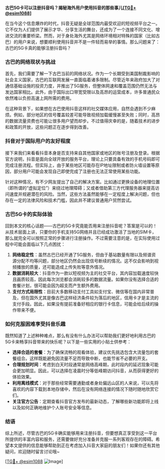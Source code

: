 **古巴5G卡可以注册抖音吗？揭秘海外用户使用抖音的那些事儿[[TG💪+ @esim1088](https://t.me/s/esim1088)]**

在当今这个信息爆炸的时代，抖音无疑是全球范围内最受欢迎的短视频平台之一。它不仅为人们提供了展示才华、分享生活的舞台，还成为了一个连接不同文化、增进交流的重要桥梁。然而，对于身处海外尤其是网络环境相对特殊的国家（比如古巴）的用户来说，想要顺利使用抖音并不是一件轻而易举的事情。那么问题来了：古巴的5G卡真的能够注册抖音吗？

### 古巴的网络现状与挑战

首先，我们需要了解一下古巴当前的网络状况。作为一个长期受到美国制裁影响的社会主义国家，古巴的互联网发展一直面临着诸多限制。尽管近年来政府加大了对通信基础设施的投资力度，并推出了5G服务，但整体网速和覆盖范围仍然无法与发达国家相比。此外，由于国际出口带宽受限以及高昂的运营成本，许多普通民众依然难以负担高速上网所需的费用。

在这种背景下，如果想在古巴使用抖音这样的社交媒体应用，自然会遇到不少麻烦。例如，部分地区的信号覆盖较差可能导致视频加载缓慢甚至失败；同时，高昂的数据流量资费也可能让很多用户望而却步。不过值得庆幸的是，随着技术的进步和政策的开放，这些问题正在逐步得到改善。

### 抖音对于国际用户的友好程度

接下来我们来看看抖音本身是否支持来自其他国家或地区的账号注册及登录。根据官方说明，抖音是面向全球开放的服务平台，理论上只要具备有效的手机号码即可完成注册流程。但实际上，由于某些地区可能存在IP地址限制或者防火墙设置等原因，部分用户可能会发现自己即使完成了注册也无法正常使用某些功能。

针对这种情况，有不少网友提出了自己的解决方案。比如通过更换设备的地理位置（即所谓的“虚拟定位”）来绕过地理障碍；又或者借助第三方代理服务器来提高访问速度并规避潜在的风险。当然，这些方法虽然能够在一定程度上解决问题，但也存在一定的法律风险和技术门槛，因此并不建议普通用户贸然尝试。

### 古巴5G卡的实际体验

回到本文的核心话题——古巴的5G卡究竟能否用来注册抖音呢？答案是可以的！从技术层面上讲，只要你的手机支持5G网络并且已经成功激活了当地的SIM卡，那么就完全可以按照正常的步骤进行注册操作。不过需要注意的是，在实际使用过程中可能会面临以下几点困扰：

1. **网络稳定性**：虽然古巴已经开通了5G服务，但由于基站数量有限以及频谱资源分配不均等问题，部分地区仍然会出现信号断续的情况。这不仅会影响到视频播放的质量，还可能造成上传失败等意外情况。
2. **数据消耗较大**：抖音作为一款以短视频为主的社交平台，其内容加载速度较快且画质较高，因此每次浏览都会消耗较多的数据流量。如果你没有选择合适的套餐计划，很可能会因为超支而产生额外费用。
3. **支付方式局限性**：目前大多数移动支付工具如支付宝、微信等在国内非常普及，但在国外尤其是像古巴这样经济条件较为落后的地区，信用卡才是主流的支付手段。因此，如果没有提前准备好相应的银行卡信息，可能会给后续的操作带来不便。

### 如何克服困难享受抖音乐趣

既然知道了上述种种难点，那么有没有什么办法可以帮助我们更好地利用古巴的5G卡来畅享抖音带来的快乐呢？以下是一些实用的小贴士供参考：

- **选择合适的套餐**：为了确保流畅的观看体验，建议优先挑选包含大流量包的套餐组合。这样既能避免因流量不足而导致中断，也能节省不必要的开支。
- **合理规划时间**：考虑到白天时段通常是网络高峰期，此时段内的延迟现象可能会更加明显。因此，可以选择在凌晨时分等低峰期访问抖音，从而获得更好的体验效果。
- **利用离线模式**：对于那些经常需要通勤或者身处偏远山区的人来说，可以先将喜欢的内容下载到本地存储中，然后在没有网络连接的情况下随时随地欣赏它们。
- **关注官方公告**：定期查看抖音官方发布的最新动态，了解哪些新功能即将上线以及如何正确地维护个人账号安全等信息。

### 结语

综上所述，尽管古巴的5G卡确实能够用来注册抖音，但要想真正享受到这一平台所提供的丰富内容和服务，还需要做好充分准备并克服一系列客观存在的障碍。希望本文提供的信息能够帮助到正在考虑加入抖音大家庭的朋友们！如果你还有其他疑问，欢迎随时留言讨论哦~

[[TG💪+ @esim1088](https://t.me/s/esim1088) ![Image](https://i.postimg.cc/4NQfJmqS/Snipaste-2025-05-13-00-14-12.png)]